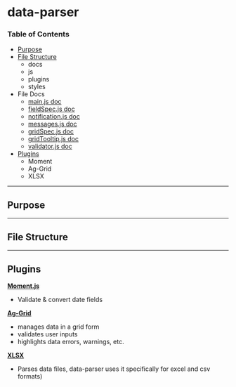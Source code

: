 # data-parser

### Table of Contents

* [Purpose](https://github.com/HammerHand92/data-parser#purpose)
* [File Structure](https://github.com/HammerHand92/data-parser#file-structure)
  - docs
  - js
  - plugins
  - styles
* File Docs
  - [main.js doc]()
  - [fieldSpec.js doc]()
  - [notification.js doc]()
  - [messages.js doc]()
  - [gridSpec.js doc]()
  - [gridTooltip.js doc]()
  - [validator.js doc]()
* [Plugins](https://github.com/HammerHand92/data-parser#plugins)
  - Moment
  - Ag-Grid
  - XLSX

-----------
## Purpose

-----------
## File Structure

-----------

## Plugins

 **[Moment.js]()**

 * Validate & convert date fields

 **[Ag-Grid]()**

 * manages data in a grid form
 * validates user inputs
 * highlights data errors, warnings, etc.

 **[XLSX]()**

 * Parses data files, data-parser uses it specifically for excel and csv formats)



